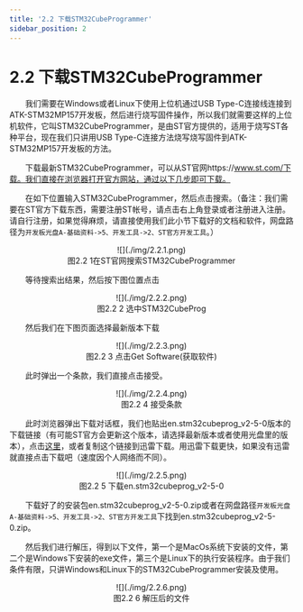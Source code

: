 ```yaml
---
title: '2.2 下载STM32CubeProgrammer'
sidebar_position: 2
---
```


# 2.2 下载STM32CubeProgrammer

&emsp;&emsp;我们需要在Windows或者Linux下使用上位机通过USB Type-C连接线连接到ATK-STM32MP157开发板，然后进行烧写固件操作，所以我们就需要这样的上位机软件，它叫STM32CubeProgrammer，是由ST官方提供的，适用于烧写ST各种平台，现在我们只讲用USB Type-C连接方法烧写烧写固件到ATK-STM32MP157开发板的方法。

&emsp;&emsp;下载最新STM32CubeProgrammer，可以从ST官网https://www.st.com/下载。我们直接在浏览器打开官方网站，通过以下几步即可下载。

&emsp;&emsp;在如下位置输入STM32CubeProgrammer，然后点击搜索。（备注：我们需要在ST官方下载东西，需要注册ST帐号，请点击右上角登录或者注册进入注册。请自行注册，如果觉得麻烦，请直接使用我们此小节下载好的文档和软件，网盘路径为`开发板光盘A-基础资料->5、开发工具->2、ST官方开发工具`。）

<center>
![](./img/2.2.1.png)<br />
图2.2 1在ST官网搜索STM32CubeProgrammer
</center>

&emsp;&emsp;等待搜索出结果，然后按下图位置点击

<center>
![](./img/2.2.2.png)<br />
图2.2 2 选中STM32CubeProg
</center>

&emsp;&emsp;然后我们在下图页面选择最新版本下载

<center>
![](./img/2.2.3.png)<br />
图2.2 3 点击Get Software(获取软件)
</center>

&emsp;&emsp;此时弹出一个条款，我们直接点击接受。

<center>
![](./img/2.2.4.png)<br />
图2.2 4 接受条款
</center>

&emsp;&emsp;此时浏览器弹出下载对话框，我们也贴出en.stm32cubeprog_v2-5-0版本的下载链接（有可能ST官方会更新这个版本，请选择最新版本或者使用光盘里的版本），点击[这里](https://www.st.com/content/ccc/resource/technical/software/utility/group0/78/ce/00/5a/61/03/4e/eb/stm32cubeprog_v2-5-0/files/stm32cubeprog_v2-5-0.zip/jcr:content/translations/en.stm32cubeprog_v2-5-0.zip)，或者复制这个链接到迅雷下载。用迅雷下载更快，如果没有迅雷就直接点击下载吧（速度因个人网络而不同）。

<center>
![](./img/2.2.5.png)<br />
图2.2 5 下载en.stm32cubeprog_v2-5-0
</center>

&emsp;&emsp;下载好了的安装包en.stm32cubeprog_v2-5-0.zip或者在网盘路径`开发板光盘A-基础资料->5、开发工具->2、ST官方开发工具`下找到en.stm32cubeprog_v2-5-0.zip。

&emsp;&emsp;然后我们进行解压，得到以下文件，第一个是MacOs系统下安装的文件，第二个是Windows下安装的exe文件，第三个是Linux下的执行安装程序。由于我们条件有限，只讲Windows和Linux下的STM32CubeProgrammer安装及使用。

<center>
![](./img/2.2.6.png)<br />
图2.2 6 解压后的文件
</center>













